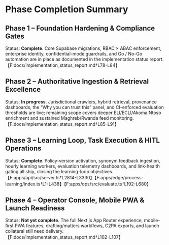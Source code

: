 # Phase Completion Summary

## Phase 1 – Foundation Hardening & Compliance Gates
Status: **Complete**. Core Supabase migrations, RBAC × ABAC enforcement, enterprise identity, confidential-mode guardrails, and Go / No-Go automation are in place as documented in the implementation status report.【F:docs/implementation_status_report.md†L78-L84】

## Phase 2 – Authoritative Ingestion & Retrieval Excellence
Status: **In progress**. Jurisdictional crawlers, hybrid retrieval, provenance dashboards, the “Why you can trust this” panel, and CI-enforced evaluation thresholds are live; remaining scope covers deeper ELI/ECLI/Akoma Ntoso enrichment and sustained Maghreb/Rwanda feed monitoring.【F:docs/implementation_status_report.md†L85-L91】

## Phase 3 – Learning Loop, Task Execution & HITL Operations
Status: **Complete**. Policy-version activation, synonym feedback ingestion, hourly learning workers, evaluation telemetry dashboards, and link-health gating all ship, closing the learning-loop objectives.【F:apps/api/src/server.ts†L2814-L3330】【F:apps/edge/process-learning/index.ts†L1-L438】【F:apps/ops/src/evaluate.ts†L192-L680】

## Phase 4 – Operator Console, Mobile PWA & Launch Readiness
Status: **Not yet complete**. The full Next.js App Router experience, mobile-first PWA features, drafting/matters workflows, C2PA exports, and launch collateral still need delivery.【F:docs/implementation_status_report.md†L102-L107】
